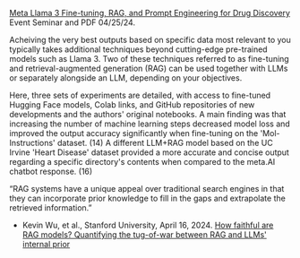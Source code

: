 [Meta Llama 3 Fine-tuning, RAG, and Prompt Engineering for Drug Discovery](https://www.chemicalqdevice.com/meta-llama-3-fine-tuning-rag) Event Seminar and PDF 04/25/24.

Acheiving the very best outputs based on specific data most relevant to you typically takes additional techniques beyond cutting-edge pre-trained models such as Llama 3. Two of these techniques referred to as fine-tuning and retrieval-augmented generation (RAG) can be used together with LLMs or separately alongside an LLM, depending on your objectives. 

Here, three sets of experiments are detailed, with access to fine-tuned Hugging Face models, Colab links, and GitHub repositories of new developments and the authors' original notebooks. A main finding was that increasing the number of machine learning steps decreased model loss and improved the output accuracy significantly when fine-tuning on the 'Mol-Instructions' dataset. (14) A different LLM+RAG model based on the UC Irvine 'Heart Disease' dataset provided a more accurate and concise output regarding a specific directory's contents when compared to the meta.AI chatbot response. (16)

“RAG systems have a unique appeal over traditional search engines in that they can incorporate prior knowledge to fill in the gaps and extrapolate the retrieved information.”
- Kevin Wu, et al., Stanford University, April 16, 2024. [How faithful are RAG models? Quantifying the tug-of-war between RAG and LLMs' internal prior
](https://arxiv.org/abs/2404.10198)
